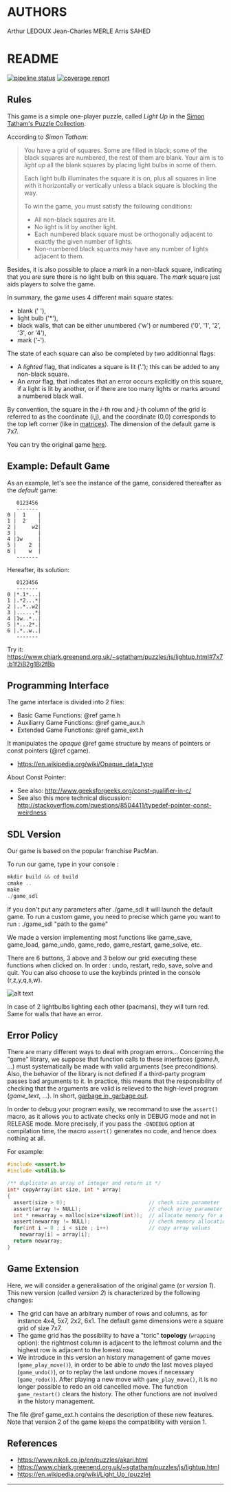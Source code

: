 # AUTHORS

Arthur LEDOUX
Jean-Charles MERLE
Arris SAHED

# README

<a href="https://gitlab.emi.u-bordeaux.fr/pt2/lightup/-/commits/main"><img alt="pipeline status" src="https://gitlab.emi.u-bordeaux.fr/pt2/lightup/badges/main/pipeline.svg" /></a>
<a href="https://gitlab.emi.u-bordeaux.fr/pt2/lightup/-/commits/main"><img alt="coverage report" src="https://gitlab.emi.u-bordeaux.fr/pt2/lightup/badges/main/coverage.svg" /></a>

## Rules

This game is a simple one-player puzzle, called *Light Up* in the
[Simon Tatham's Puzzle Collection](https://www.chiark.greenend.org.uk/~sgtatham/puzzles/js/lightup.html).

According to *Simon Tatham*:

> You have a grid of squares. Some are filled in black; some of the black
> squares are numbered, the rest of them are blank. Your aim is to *light up*
> all the blank squares by placing light bulbs in some of them.
>
> Each light bulb illuminates the square it is on, plus all squares in line with
> it horizontally or vertically unless a black square is blocking the way.
>
> To win the game, you must satisfy the following conditions:
>
> * All non-black squares are lit.
> * No light is lit by another light.
> * Each numbered black square must be orthogonally adjacent to exactly the
>   given number of lights.
> * Non-numbered black squares may have any number of lights adjacent to them.

Besides, it is also possible to place a *mark* in a non-black square, indicating
that you are sure there is no light bulb on this square. The *mark* square just
aids players to solve the game.

In summary, the game uses 4 different main square states:

* blank (' '),
* light bulb ('*'),
* black walls, that can be either unumbered ('w') or numbered ('0', '1', '2',
  '3', or '4'),
* mark ('-').

The state of each square can also be completed by two additionnal flags:

* A *lighted* flag, that indicates a square is lit ('.'); this can be added to
  any non-black square.
* An *error* flag, that indicates that an error occurs explicitly on this
  square, if a light is lit by another, or if there are too many lights or marks
  around a numbered black wall.

By convention, the square in the *i*-th row and *j*-th column of the grid is
referred to as the coordinate (i,j), and the coordinate (0,0) corresponds to the
top left corner (like in
[matrices](https://en.wikipedia.org/wiki/Matrix_(mathematics))). The dimension
of the default game is 7x7.

You can try the original game
[here](https://www.chiark.greenend.org.uk/~sgtatham/puzzles/js/lightup.html).

## Example: Default Game

As an example, let's see the instance of the game, considered thereafter as the
*default* game:

```text
   0123456
   -------
0 |  1    |
1 |  2    |
2 |     w2|
3 |       |
4 |1w     |
5 |    2  |
6 |    w  |
   -------
```

Hereafter, its solution:

```text
   0123456
   -------
0 |*.1*...|
1 |.*2...*|
2 |..*..w2|
3 |......*|
4 |1w..*..|
5 |*...2*.|
6 |.*..w..|
   -------
```

Try it: <https://www.chiark.greenend.org.uk/~sgtatham/puzzles/js/lightup.html#7x7:b1f2iB2g1Bi2fBb>

## Programming Interface

The game interface is divided into 2 files:

* Basic Game Functions: @ref game.h
* Auxiliarry Game Functions: @ref game_aux.h
* Extended Game Functions: @ref game_ext.h

It manipulates the *opaque* @ref game structure by means of pointers or const pointers (@ref cgame).

* <https://en.wikipedia.org/wiki/Opaque_data_type>

About Const Pointer:

* See also: <http://www.geeksforgeeks.org/const-qualifier-in-c/>
* See also this more technical discussion: <http://stackoverflow.com/questions/8504411/typedef-pointer-const-weirdness>

## SDL Version

Our game is based on the popular franchise PacMan. 

To run our game, type in your console :
```c 
mkdir build && cd build
cmake ..
make
./game_sdl
```
If you don't put any parameters after ./game_sdl it will launch the default game.
To run a custom game, you need to precise which game you want to run : ./game_sdl "path to the game"

We made a version implementing most functions like game_save, game_load, game_undo, game_redo, game_restart, game_solve, etc.

There are 6 buttons, 3 above and 3 below our grid executing these functions when clicked on. In order : undo, restart, redo, save, solve and quit.
You can also choose to use the keybinds printed in the console (r,z,y,q,s,w).

![alt text](ressources/game.png)

In case of 2 lightbulbs lighting each other (pacmans), they will turn red. Same for walls that have an error.






## Error Policy

There are many different ways to deal with program errors... Concerning the
"game" library, we suppose that function calls to these interfaces (*game.h*,
...) must systematically be made with valid arguments (see preconditions). Also,
the behavior of the library is not defined if a third-party program passes bad
arguments to it. In practice, this means that the responsibility of checking
that the arguments are valid is relieved to the high-level program (*game_text*,
...). In short, [garbage in, garbage out](https://en.wikipedia.org/wiki/Garbage_in,_garbage_out).

In order to debug your program easily, we recommand to use the `assert()` macro,
as it allows you to activate checks only in DEBUG mode and not in RELEASE mode.
More precisely, if you pass the `-DNDEBUG` option at compilation time, the macro
`assert()` generates no code, and hence does nothing at all.

For example:

```C
#include <assert.h>
#include <stdlib.h>

/** duplicate an array of integer and return it */
int* copyArray(int size, int * array)
{
  assert(size > 0);                           // check size parameter
  assert(array != NULL);                      // check array parameter
  int * newarray = malloc(size*sizeof(int));  // allocate memory for a new array
  assert(newarray != NULL);                   // check memory allocation
  for(int i = 0 ; i < size ; i++)             // copy array values
    newarray[i] = array[i];
  return newarray;
}
```

## Game Extension

Here, we will consider a generalisation of the original game (or *version 1*).
This new version (called *version 2*) is characterized by the following changes:

* The grid can have an arbitrary number of rows and columns, as for instance 4x4, 5x7, 2x2, 6x1. The default game
  dimensions were a square grid of size 7x7.
* The game grid has the possibility to have a "toric" **topology** (`wrapping`
  option): the rightmost column is adjacent to the leftmost column and the
  highest row is adjacent to the lowest row.
* We introduce in this version an history management of game moves
  (`game_play_move()`), in order to be able to *undo* the last moves played
  (`game_undo()`), or to replay the last undone moves if necessary
  (`game_redo()`). After playing a new move with `game_play_move()`, it is no
  longer possible to redo an old cancelled move. The function `game_restart()`
  clears the history. The other functions are not involved in the history
  management.

The file @ref game_ext.h contains the description of these new features. Note
that version 2 of the game keeps the compatibility with version 1.

## References

* <https://www.nikoli.co.jp/en/puzzles/akari.html>
* <https://www.chiark.greenend.org.uk/~sgtatham/puzzles/js/lightup.html>
* <https://en.wikipedia.org/wiki/Light_Up_(puzzle)>

---
